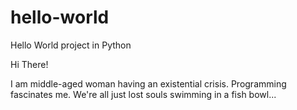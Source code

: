 # hello-world
Hello World project in Python

Hi There!

I am middle-aged woman having an existential crisis. Programming fascinates me.
We're all just lost souls swimming in a fish bowl...
